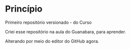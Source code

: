 # Princípio
Primeiro repositório versionado - do Curso

Criei esse repositório na aula do Guanabara, para aprender.

Alterando por meio do editor do GitHub agora.

